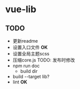 # vue-lib

## TODO

- 更新readme 
- 设置入口文件 **OK**
- 设置全局主题scss
- 压缩core.js TODO: 发布时修改
- npm run doc 
  - build dir
- build --target lib?
- lint **OK**
